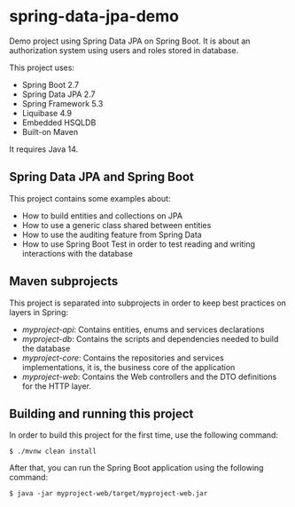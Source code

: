 # spring-data-jpa-demo

Demo project using Spring Data JPA on Spring Boot. It is about an authorization system using users and roles stored in database.

This project uses:

- Spring Boot 2.7
- Spring Data JPA 2.7
- Spring Framework 5.3
- Liquibase 4.9
- Embedded HSQLDB
- Built-on Maven

It requires Java 14.

## Spring Data JPA and Spring Boot

This project contains some examples about:

- How to build entities and collections on JPA
- How to use a generic class shared between entities
- How to use the auditing feature from Spring Data
- How to use Spring Boot Test in order to test reading and writing interactions with the database

## Maven subprojects

This project is separated into subprojects in order to keep best practices on layers in Spring:

- *myproject-api*: Contains entities, enums and services declarations
- *myproject-db*: Contains the scripts and dependencies needed to build the database
- *myproject-core*: Contains the repositories and services implementations, it is, the business core of the application
- *myproject-web*: Contains the Web controllers and the DTO definitions for the HTTP layer.

## Building and running this project

In order to build this project for the first time, use the following command:

    $ ./mvnw clean install
  
 After that, you can run the Spring Boot application using the following command:
 
    $ java -jar myproject-web/target/myproject-web.jar
